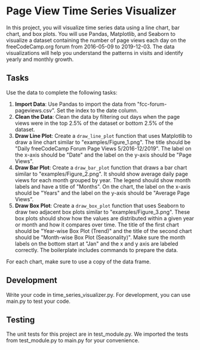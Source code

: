 # Page View Time Series Visualizer

In this project, you will visualize time series data using a line chart, bar chart, and box plots. You will use Pandas, Matplotlib, and Seaborn to visualize a dataset containing the number of page views each day on the freeCodeCamp.org forum from 2016-05-09 to 2019-12-03. The data visualizations will help you understand the patterns in visits and identify yearly and monthly growth.

## Tasks

Use the data to complete the following tasks:

1. **Import Data**: Use Pandas to import the data from "fcc-forum-pageviews.csv". Set the index to the date column.
2. **Clean the Data**: Clean the data by filtering out days when the page views were in the top 2.5% of the dataset or bottom 2.5% of the dataset.
3. **Draw Line Plot**: Create a `draw_line_plot` function that uses Matplotlib to draw a line chart similar to "examples/Figure_1.png". The title should be "Daily freeCodeCamp Forum Page Views 5/2016-12/2019". The label on the x-axis should be "Date" and the label on the y-axis should be "Page Views".
4. **Draw Bar Plot**: Create a `draw_bar_plot` function that draws a bar chart similar to "examples/Figure_2.png". It should show average daily page views for each month grouped by year. The legend should show month labels and have a title of "Months". On the chart, the label on the x-axis should be "Years" and the label on the y-axis should be "Average Page Views".
5. **Draw Box Plot**: Create a `draw_box_plot` function that uses Seaborn to draw two adjacent box plots similar to "examples/Figure_3.png". These box plots should show how the values are distributed within a given year or month and how it compares over time. The title of the first chart should be "Year-wise Box Plot (Trend)" and the title of the second chart should be "Month-wise Box Plot (Seasonality)". Make sure the month labels on the bottom start at "Jan" and the x and y axis are labeled correctly. The boilerplate includes commands to prepare the data.

For each chart, make sure to use a copy of the data frame.

## Development
Write your code in time_series_visualizer.py. For development, you can use main.py to test your code.

## Testing
The unit tests for this project are in test_module.py. We imported the tests from test_module.py to main.py for your convenience.
